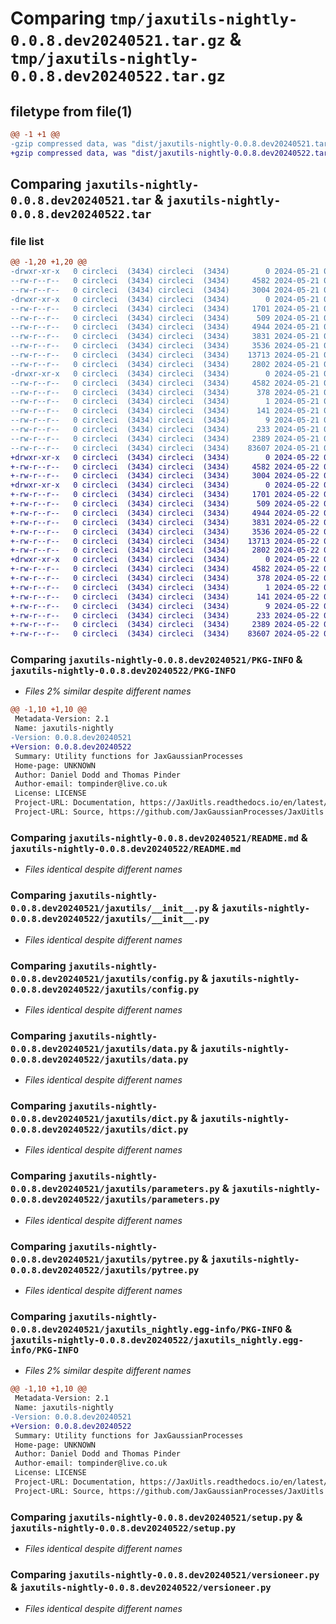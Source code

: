 # Comparing `tmp/jaxutils-nightly-0.0.8.dev20240521.tar.gz` & `tmp/jaxutils-nightly-0.0.8.dev20240522.tar.gz`

## filetype from file(1)

```diff
@@ -1 +1 @@
-gzip compressed data, was "dist/jaxutils-nightly-0.0.8.dev20240521.tar", last modified: Tue May 21 00:06:45 2024, max compression
+gzip compressed data, was "dist/jaxutils-nightly-0.0.8.dev20240522.tar", last modified: Wed May 22 00:06:42 2024, max compression
```

## Comparing `jaxutils-nightly-0.0.8.dev20240521.tar` & `jaxutils-nightly-0.0.8.dev20240522.tar`

### file list

```diff
@@ -1,20 +1,20 @@
-drwxr-xr-x   0 circleci  (3434) circleci  (3434)        0 2024-05-21 00:06:45.961951 jaxutils-nightly-0.0.8.dev20240521/
--rw-r--r--   0 circleci  (3434) circleci  (3434)     4582 2024-05-21 00:06:45.961951 jaxutils-nightly-0.0.8.dev20240521/PKG-INFO
--rw-r--r--   0 circleci  (3434) circleci  (3434)     3004 2024-05-21 00:06:37.000000 jaxutils-nightly-0.0.8.dev20240521/README.md
-drwxr-xr-x   0 circleci  (3434) circleci  (3434)        0 2024-05-21 00:06:45.961951 jaxutils-nightly-0.0.8.dev20240521/jaxutils/
--rw-r--r--   0 circleci  (3434) circleci  (3434)     1701 2024-05-21 00:06:37.000000 jaxutils-nightly-0.0.8.dev20240521/jaxutils/__init__.py
--rw-r--r--   0 circleci  (3434) circleci  (3434)      509 2024-05-21 00:06:45.961951 jaxutils-nightly-0.0.8.dev20240521/jaxutils/_version.py
--rw-r--r--   0 circleci  (3434) circleci  (3434)     4944 2024-05-21 00:06:37.000000 jaxutils-nightly-0.0.8.dev20240521/jaxutils/config.py
--rw-r--r--   0 circleci  (3434) circleci  (3434)     3831 2024-05-21 00:06:37.000000 jaxutils-nightly-0.0.8.dev20240521/jaxutils/data.py
--rw-r--r--   0 circleci  (3434) circleci  (3434)     3536 2024-05-21 00:06:37.000000 jaxutils-nightly-0.0.8.dev20240521/jaxutils/dict.py
--rw-r--r--   0 circleci  (3434) circleci  (3434)    13713 2024-05-21 00:06:37.000000 jaxutils-nightly-0.0.8.dev20240521/jaxutils/parameters.py
--rw-r--r--   0 circleci  (3434) circleci  (3434)     2802 2024-05-21 00:06:37.000000 jaxutils-nightly-0.0.8.dev20240521/jaxutils/pytree.py
-drwxr-xr-x   0 circleci  (3434) circleci  (3434)        0 2024-05-21 00:06:45.961951 jaxutils-nightly-0.0.8.dev20240521/jaxutils_nightly.egg-info/
--rw-r--r--   0 circleci  (3434) circleci  (3434)     4582 2024-05-21 00:06:45.000000 jaxutils-nightly-0.0.8.dev20240521/jaxutils_nightly.egg-info/PKG-INFO
--rw-r--r--   0 circleci  (3434) circleci  (3434)      378 2024-05-21 00:06:45.000000 jaxutils-nightly-0.0.8.dev20240521/jaxutils_nightly.egg-info/SOURCES.txt
--rw-r--r--   0 circleci  (3434) circleci  (3434)        1 2024-05-21 00:06:45.000000 jaxutils-nightly-0.0.8.dev20240521/jaxutils_nightly.egg-info/dependency_links.txt
--rw-r--r--   0 circleci  (3434) circleci  (3434)      141 2024-05-21 00:06:45.000000 jaxutils-nightly-0.0.8.dev20240521/jaxutils_nightly.egg-info/requires.txt
--rw-r--r--   0 circleci  (3434) circleci  (3434)        9 2024-05-21 00:06:45.000000 jaxutils-nightly-0.0.8.dev20240521/jaxutils_nightly.egg-info/top_level.txt
--rw-r--r--   0 circleci  (3434) circleci  (3434)      233 2024-05-21 00:06:45.961951 jaxutils-nightly-0.0.8.dev20240521/setup.cfg
--rw-r--r--   0 circleci  (3434) circleci  (3434)     2389 2024-05-21 00:06:37.000000 jaxutils-nightly-0.0.8.dev20240521/setup.py
--rw-r--r--   0 circleci  (3434) circleci  (3434)    83607 2024-05-21 00:06:37.000000 jaxutils-nightly-0.0.8.dev20240521/versioneer.py
+drwxr-xr-x   0 circleci  (3434) circleci  (3434)        0 2024-05-22 00:06:42.146258 jaxutils-nightly-0.0.8.dev20240522/
+-rw-r--r--   0 circleci  (3434) circleci  (3434)     4582 2024-05-22 00:06:42.146258 jaxutils-nightly-0.0.8.dev20240522/PKG-INFO
+-rw-r--r--   0 circleci  (3434) circleci  (3434)     3004 2024-05-22 00:06:34.000000 jaxutils-nightly-0.0.8.dev20240522/README.md
+drwxr-xr-x   0 circleci  (3434) circleci  (3434)        0 2024-05-22 00:06:42.150258 jaxutils-nightly-0.0.8.dev20240522/jaxutils/
+-rw-r--r--   0 circleci  (3434) circleci  (3434)     1701 2024-05-22 00:06:34.000000 jaxutils-nightly-0.0.8.dev20240522/jaxutils/__init__.py
+-rw-r--r--   0 circleci  (3434) circleci  (3434)      509 2024-05-22 00:06:42.150258 jaxutils-nightly-0.0.8.dev20240522/jaxutils/_version.py
+-rw-r--r--   0 circleci  (3434) circleci  (3434)     4944 2024-05-22 00:06:34.000000 jaxutils-nightly-0.0.8.dev20240522/jaxutils/config.py
+-rw-r--r--   0 circleci  (3434) circleci  (3434)     3831 2024-05-22 00:06:34.000000 jaxutils-nightly-0.0.8.dev20240522/jaxutils/data.py
+-rw-r--r--   0 circleci  (3434) circleci  (3434)     3536 2024-05-22 00:06:34.000000 jaxutils-nightly-0.0.8.dev20240522/jaxutils/dict.py
+-rw-r--r--   0 circleci  (3434) circleci  (3434)    13713 2024-05-22 00:06:34.000000 jaxutils-nightly-0.0.8.dev20240522/jaxutils/parameters.py
+-rw-r--r--   0 circleci  (3434) circleci  (3434)     2802 2024-05-22 00:06:34.000000 jaxutils-nightly-0.0.8.dev20240522/jaxutils/pytree.py
+drwxr-xr-x   0 circleci  (3434) circleci  (3434)        0 2024-05-22 00:06:42.146258 jaxutils-nightly-0.0.8.dev20240522/jaxutils_nightly.egg-info/
+-rw-r--r--   0 circleci  (3434) circleci  (3434)     4582 2024-05-22 00:06:42.000000 jaxutils-nightly-0.0.8.dev20240522/jaxutils_nightly.egg-info/PKG-INFO
+-rw-r--r--   0 circleci  (3434) circleci  (3434)      378 2024-05-22 00:06:42.000000 jaxutils-nightly-0.0.8.dev20240522/jaxutils_nightly.egg-info/SOURCES.txt
+-rw-r--r--   0 circleci  (3434) circleci  (3434)        1 2024-05-22 00:06:42.000000 jaxutils-nightly-0.0.8.dev20240522/jaxutils_nightly.egg-info/dependency_links.txt
+-rw-r--r--   0 circleci  (3434) circleci  (3434)      141 2024-05-22 00:06:42.000000 jaxutils-nightly-0.0.8.dev20240522/jaxutils_nightly.egg-info/requires.txt
+-rw-r--r--   0 circleci  (3434) circleci  (3434)        9 2024-05-22 00:06:42.000000 jaxutils-nightly-0.0.8.dev20240522/jaxutils_nightly.egg-info/top_level.txt
+-rw-r--r--   0 circleci  (3434) circleci  (3434)      233 2024-05-22 00:06:42.150258 jaxutils-nightly-0.0.8.dev20240522/setup.cfg
+-rw-r--r--   0 circleci  (3434) circleci  (3434)     2389 2024-05-22 00:06:34.000000 jaxutils-nightly-0.0.8.dev20240522/setup.py
+-rw-r--r--   0 circleci  (3434) circleci  (3434)    83607 2024-05-22 00:06:34.000000 jaxutils-nightly-0.0.8.dev20240522/versioneer.py
```

### Comparing `jaxutils-nightly-0.0.8.dev20240521/PKG-INFO` & `jaxutils-nightly-0.0.8.dev20240522/PKG-INFO`

 * *Files 2% similar despite different names*

```diff
@@ -1,10 +1,10 @@
 Metadata-Version: 2.1
 Name: jaxutils-nightly
-Version: 0.0.8.dev20240521
+Version: 0.0.8.dev20240522
 Summary: Utility functions for JaxGaussianProcesses
 Home-page: UNKNOWN
 Author: Daniel Dodd and Thomas Pinder
 Author-email: tompinder@live.co.uk
 License: LICENSE
 Project-URL: Documentation, https://JaxUitls.readthedocs.io/en/latest/
 Project-URL: Source, https://github.com/JaxGaussianProcesses/JaxUitls
```

### Comparing `jaxutils-nightly-0.0.8.dev20240521/README.md` & `jaxutils-nightly-0.0.8.dev20240522/README.md`

 * *Files identical despite different names*

### Comparing `jaxutils-nightly-0.0.8.dev20240521/jaxutils/__init__.py` & `jaxutils-nightly-0.0.8.dev20240522/jaxutils/__init__.py`

 * *Files identical despite different names*

### Comparing `jaxutils-nightly-0.0.8.dev20240521/jaxutils/config.py` & `jaxutils-nightly-0.0.8.dev20240522/jaxutils/config.py`

 * *Files identical despite different names*

### Comparing `jaxutils-nightly-0.0.8.dev20240521/jaxutils/data.py` & `jaxutils-nightly-0.0.8.dev20240522/jaxutils/data.py`

 * *Files identical despite different names*

### Comparing `jaxutils-nightly-0.0.8.dev20240521/jaxutils/dict.py` & `jaxutils-nightly-0.0.8.dev20240522/jaxutils/dict.py`

 * *Files identical despite different names*

### Comparing `jaxutils-nightly-0.0.8.dev20240521/jaxutils/parameters.py` & `jaxutils-nightly-0.0.8.dev20240522/jaxutils/parameters.py`

 * *Files identical despite different names*

### Comparing `jaxutils-nightly-0.0.8.dev20240521/jaxutils/pytree.py` & `jaxutils-nightly-0.0.8.dev20240522/jaxutils/pytree.py`

 * *Files identical despite different names*

### Comparing `jaxutils-nightly-0.0.8.dev20240521/jaxutils_nightly.egg-info/PKG-INFO` & `jaxutils-nightly-0.0.8.dev20240522/jaxutils_nightly.egg-info/PKG-INFO`

 * *Files 2% similar despite different names*

```diff
@@ -1,10 +1,10 @@
 Metadata-Version: 2.1
 Name: jaxutils-nightly
-Version: 0.0.8.dev20240521
+Version: 0.0.8.dev20240522
 Summary: Utility functions for JaxGaussianProcesses
 Home-page: UNKNOWN
 Author: Daniel Dodd and Thomas Pinder
 Author-email: tompinder@live.co.uk
 License: LICENSE
 Project-URL: Documentation, https://JaxUitls.readthedocs.io/en/latest/
 Project-URL: Source, https://github.com/JaxGaussianProcesses/JaxUitls
```

### Comparing `jaxutils-nightly-0.0.8.dev20240521/setup.py` & `jaxutils-nightly-0.0.8.dev20240522/setup.py`

 * *Files identical despite different names*

### Comparing `jaxutils-nightly-0.0.8.dev20240521/versioneer.py` & `jaxutils-nightly-0.0.8.dev20240522/versioneer.py`

 * *Files identical despite different names*

